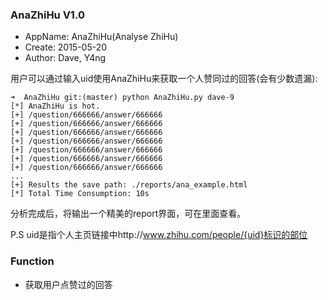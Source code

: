 ### AnaZhiHu V1.0
+ AppName: AnaZhiHu(Analyse ZhiHu)
+ Create: 2015-05-20
+ Author: Dave, Y4ng

用户可以通过输入uid使用AnaZhiHu来获取一个人赞同过的回答(会有少数遗漏):

    ➜  AnaZhiHu git:(master) python AnaZhiHu.py dave-9
    [*] AnaZhiHu is hot.
    [+] /question/666666/answer/666666
    [+] /question/666666/answer/666666
    [+] /question/666666/answer/666666
    [+] /question/666666/answer/666666
    [+] /question/666666/answer/666666
    [+] /question/666666/answer/666666
    [+] /question/666666/answer/666666
    ...
    [+] Results the save path: ./reports/ana_example.html
    [*] Total Time Consumption: 10s

分析完成后，将输出一个精美的report界面，可在里面查看。

P.S uid是指个人主页链接中http://www.zhihu.com/people/{uid}标识的部位

### Function
+ 获取用户点赞过的回答